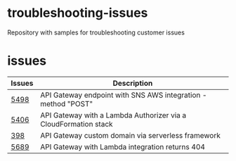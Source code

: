 # troubleshooting-issues
Repository with samples for troubleshooting customer issues

# issues

Issues | Description
---    | ---
[5498](https://github.com/localstack/localstack/issues/5498) | API Gateway endpoint with SNS AWS integration - method "POST"
[5406](https://github.com/localstack/localstack/issues/5406) | API Gateway with a Lambda Authorizer via a CloudFormation stack
[398](https://github.com/localstack/localstack-ext/issues/398) | API Gateway custom domain via serverless framework
[5689](https://github.com/localstack/troubleshooting-issues/tree/main/issue_5689) | API Gateway with Lambda integration returns 404

